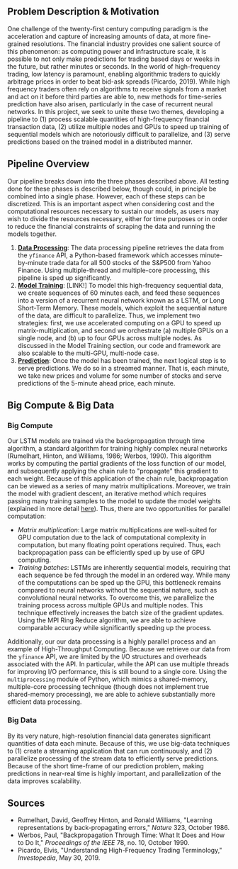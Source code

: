 ## Problem Description & Motivation

One challenge of the twenty-first century computing paradigm is the acceleration and capture of increasing amounts of data, at more fine-grained resolutions. The financial industry provides one salient source of this phenomenon: as computing power and infrastructure scale, it is possible to not only make predictions for trading based days or weeks in the future, but rather minutes or seconds. In the world of high-frequency trading, low latency is paramount, enabling algorithmic traders to quickly arbitrage prices in order to beat bid-ask spreads (Picardo, 2019). While high frequency traders often rely on algorithms to receive signals from a market and act on it before third parties are able to, new methods for time-series prediction have also arisen, particularly in the case of recurrent neural networks. In this project, we seek to unite these two themes, developing a pipeline to (1) process scalable quantities of high-frequency financial transaction data, (2) utilize multiple nodes and GPUs to speed up training of sequential models which are notoriously difficult to parallelize, and (3) serve predictions based on the trained model in a distributed manner.

## Pipeline Overview

Our pipeline breaks down into the three phases described above. All testing done for these phases is described below, though could, in principle be combined into a single phase. However, each of these steps can be discretized. This is an important aspect when considering cost and the computational resources necessary to sustain our models, as users may wish to divide the resources necessary, either for time purposes or in order to reduce the financial constraints of scraping the data and running the models together.

1. **[Data Processing](https://github.com/vrsivananda/CS205_FinalProject/blob/master/docs/processing.md)**:  The data processing pipeline retrieves the data from the `yfinance` API, a Python-based framework which accesses minute-by-minute trade data for all 500 stocks of the S&P500 from Yahoo Finance. Using multiple-thread and multiple-core processing, this pipeline is sped up significantly.
2. **[Model Training](https://github.com/vrsivananda/CS205_FinalProject/blob/master/docs/model_training.md)**: [LINK!] To model this high-frequency sequential data, we create sequences of 60 minutes each, and feed these sequences into a version of a recurrent neural network known as a LSTM, or Long Short-Term Memory. These models, which exploit the sequential nature of the data, are difficult to parallelize. Thus, we implement two strategies: first, we use accelerated computing on a GPU to speed up matrix-multiplication, and second we orchestrate (a) multiple GPUs on a single node, and (b) up to four GPUs across multiple nodes. As discussed in the Model Training section, our code and framework are also scalable to the multi-GPU, multi-node case.
3. **[Prediction](https://github.com/vrsivananda/CS205_FinalProject/blob/master/docs/prediction.md)**: Once the model has been trained, the next logical step is to serve predictions. We do so in a streamed manner. That is, each minute, we take new prices and volume for some number of stocks and serve predictions of the 5-minute ahead price, each minute.

## Big Compute & Big Data

### Big Compute

Our LSTM models are trained via the backpropagation through time algorithm, a standard algorithm for training highly complex neural networks (Rumelhart, Hinton, and Williams, 1986; Werbos, 1990). This algorithm works by computing the partial gradients of the loss function of our model, and subsequently applying the chain rule to "propagate" this gradient to each weight. Because of this application of the chain rule, backpropagation can be viewed as a series of many matrix multiplications. Moreover, we train the model with gradient descent, an iterative method which requires passing many training samples to the model to update the model weights (explained in more detail [here](LINK!)). Thus, there are two opportunities for parallel computation:

- *Matrix multiplication*: Large matrix multiplications are well-suited for GPU computation due to the lack of computational complexity in computation, but many floating point operations required. Thus, each backpropagation pass can be efficiently sped up by use of GPU computing.
- *Training batches*: LSTMs are inherently sequential models, requiring that each sequence be fed through the model in an ordered way. While many of the computations can be sped up the GPU, this bottleneck remains compared to neural networks without the sequential nature, such as convolutional neural networks. To overcome this, we parallelize the training process across multiple GPUs and multiple nodes. This technique effectively increases the batch size of the gradient updates. Using the MPI Ring Reduce algorithm, we are able to achieve comparable accuracy while significantly speeding up the process.

Additionally, our our data processing is a highly parallel process and an example of High-Throughput Computing. Because we retrieve our data from the `yfinance` API, we are limited by the I/O structures and overheads associated with the API. In particular, while the API can use multiple threads for improving I/O performance, this is still bound to a single core. Using the `multiprocessing` module of Python, which mimics a shared-memory, multiple-core processing technique (though does not implement true shared-memory processing), we are able to achieve substantially more efficient data processing.

### Big Data

By its very nature, high-resolution financial data generates significant quantities of data each minute. Because of this, we use big-data techniques to (1) create a streaming application that can run continuously, and (2) parallelize processing of the stream data to efficiently serve predictions. Because of the short time-frame of our prediction problem, making predictions in near-real time is highly important, and parallelization of the data improves scalability.

## Sources

- Rumelhart, David, Geoffrey Hinton, and Ronald Williams, "Learning representations by back-propagating errors," *Nature* 323, October 1986. 
- Werbos, Paul, "Backpropagation Through Time: What It Does and How to Do It," *Proceedings of the IEEE* 78, no. 10, October 1990.
- Picardo, Elvis, "Understanding High-Frequency Trading Terminology," *Investopedia*, May 30, 2019. 